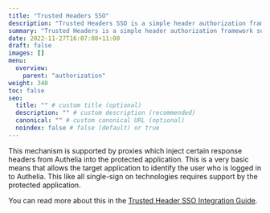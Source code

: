```yaml
---
title: "Trusted Headers SSO"
description: "Trusted Headers SSO is a simple header authorization framework supported by Authelia."
summary: "Trusted Headers is a simple header authorization framework supported by Authelia."
date: 2022-11-27T16:07:08+11:00
draft: false
images: []
menu:
  overview:
    parent: "authorization"
weight: 340
toc: false
seo:
  title: "" # custom title (optional)
  description: "" # custom description (recommended)
  canonical: "" # custom canonical URL (optional)
  noindex: false # false (default) or true
---
```


This mechanism is supported by proxies which inject certain response headers from Authelia into the protected
application. This is a very basic means that allows the target application to identify the user who is logged in
to Authelia. This like all single-sign on technologies requires support by the protected application.

You can read more about this in the [Trusted Header SSO Integration Guide](../../integration/trusted-header-sso/introduction.md).

